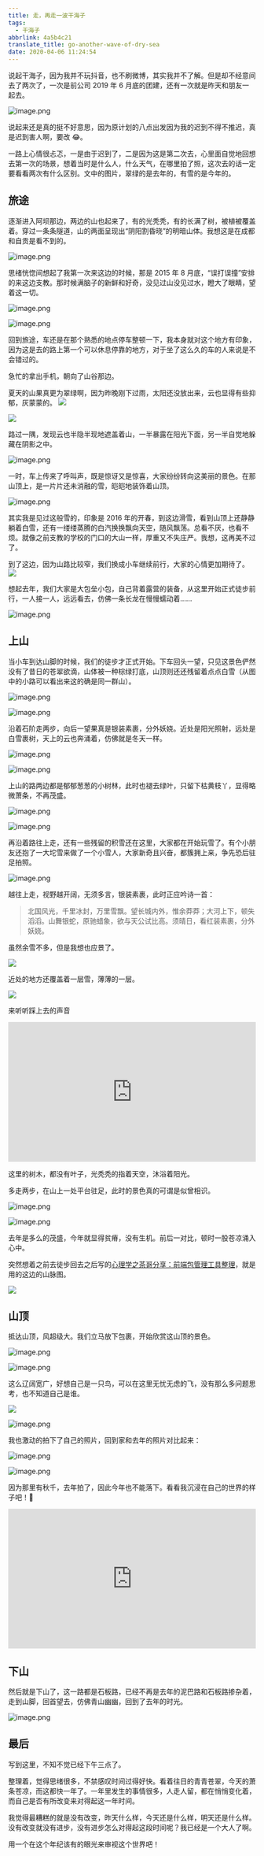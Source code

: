 ```yaml
---
title: 走，再走一波干海子
tags:
  - 干海子
abbrlink: 4a5b4c21
translate_title: go-another-wave-of-dry-sea
date: 2020-04-06 11:24:54
---
```


说起干海子，因为我并不玩抖音，也不刷微博，其实我并不了解。但是却不经意间去了两次了，一次是前公司 2019 年 6 月底的团建，还有一次就是昨天和朋友一起去。

![image.png](https://i.loli.net/2020/04/06/VkvcI1nTaeRMB28.png)

<!-- more -->

说起来还是真的挺不好意思，因为原计划的八点出发因为我的迟到不得不推迟，真是迟到害人啊，要改 😂。

一路上心情很忐忑，一是由于迟到了，二是因为这是第二次去，心里面自觉地回想去第一次的场景，想着当时是什么人，什么天气，在哪里拍了照，这次去的话一定要看看两次有什么区别。文中的图片，翠绿的是去年的，有雪的是今年的。

## 旅途

逐渐进入阿坝那边，两边的山也起来了，有的光秃秃，有的长满了树，被植被覆盖着。穿过一条条隧道，山的两面呈现出“阴阳割昏晓”的明暗山体。我想这是在成都和自贡是看不到的。

![image.png](https://i.loli.net/2020/04/06/GopHWdvsmwZY9EK.png)

思绪恍惚间想起了我第一次来这边的时候，那是 2015 年 8 月底，“误打误撞”安排的来这边支教。那时候满脑子的新鲜和好奇，没见过山没见过水，瞪大了眼睛，望着这一切。

![image.png](https://i.loli.net/2020/04/06/mCv8IQJ4nOTklR7.png)

![image.png](https://i.loli.net/2020/04/06/o38eIPV1djM7GfF.png)

回到旅途，车还是在那个熟悉的地点停车整顿一下，我本身就对这个地方有印象，因为这是去的路上第一个可以休息停靠的地方，对于坐了这么久的车的人来说是不会错过的。

急忙的拿出手机，朝向了山谷那边。

夏天的山果真更为翠绿啊，因为昨晚刚下过雨，太阳还没放出来，云也显得有些抑郁，灰蒙蒙的。
![](https://cdn.jsdelivr.net/gh/kitety/blog_img@master/img/20200923171741.png)

![](https://cdn.jsdelivr.net/gh/kitety/blog_img@master/img/20200923171752.png)

路过一隅，发现云也半隐半现地遮盖着山，一半暴露在阳光下面，另一半自觉地躲藏在阴影之中。

![image.png](https://i.loli.net/2020/04/06/NLaqTmrJoIfUZhp.png)

一时，车上传来了呼叫声，既是惊讶又是惊喜，大家纷纷转向这美丽的景色。在那山顶上，是一片片还未消融的雪，皑皑地装饰着山顶。

![image.png](https://i.loli.net/2020/04/06/gD4LRp9lAyJKzeh.png)

其实我是见过这般雪的，印象是 2016 年的开春，到这边滑雪，看到山顶上还静静躺着白雪，还有一缕缕蒸腾的白汽换换飘向天空，随风飘荡。总看不厌，也看不烦。就像之前支教的学校的门口的大山一样，厚重又不失庄严。我想，这再美不过了。

到了这边，因为山路比较窄，我们换成小车继续前行，大家的心情更加期待了。
![](https://cdn.jsdelivr.net/gh/kitety/blog_img@master/img/20200923171817.png)

想起去年，我们大家是大包垒小包，自己背着露营的装备，从这里开始正式徒步前行，一人接一人，远远看去，仿佛一条长龙在慢慢蠕动着......

![image.png](https://i.loli.net/2020/04/06/wEmRI2dv6sCZ8HU.png)

## 上山

当小车到达山脚的时候，我们的徒步才正式开始。下车回头一望，只见这景色俨然没有了昔日的苍翠欲滴，山体被一种棕绿打底，山顶则还还残留着点点白雪（从图中的小路可以看出来这的确是同一群山）。

![image.png](https://i.loli.net/2020/04/06/Q8vCw1XHtgZbm2u.png)

![image.png](https://i.loli.net/2020/04/06/QthHp7IMkrCLSA4.png)

沿着石阶走两步，向后一望果真是银装素裹，分外妖娆。近处是阳光照射，远处是白雪裹树，天上的云也奔涌着，仿佛就是冬天一样。

![image.png](https://i.loli.net/2020/04/06/aZctfBD4EoXGV7y.png)

![image.png](https://i.loli.net/2020/04/06/eEiFqUnPvGlIjpR.png)

上山的路两边都是郁郁葱葱的小树林，此时也褪去绿叶，只留下枯黄枝丫，显得略微萧条，不再茂盛。

![image.png](https://i.loli.net/2020/04/06/M2JR7wziDBCgKEc.png)

![image.png](https://i.loli.net/2020/04/06/fGqLtiAndOzZI2Q.png)

再沿着路往上走，还有一些残留的积雪还在这里，大家都在开始玩雪了。有个小朋友还抱了一大坨雪来做了一个小雪人，大家新奇且兴奋，都簇拥上来，争先恐后驻足拍照。

![image.png](https://i.loli.net/2020/04/06/YTqjBihLFRM4pcy.png)

越往上走，视野越开阔，无须多言，银装素裹，此时正应吟诗一首：

> 北国风光，千里冰封，万里雪飘。望长城内外，惟余莽莽；大河上下，顿失滔滔。山舞银蛇，原驰蜡象，欲与天公试比高。须晴日，看红装素裹，分外妖娆。

虽然余雪不多，但是我想也应景了。

![](https://cdn.jsdelivr.net/gh/kitety/blog_img@master/img/20200923171902.png)

近处的地方还覆盖着一层雪，薄薄的一层。

![](https://cdn.jsdelivr.net/gh/kitety/blog_img@master/img/20200923171913.png)

来听听踩上去的声音

<div style="width:100%;height:0px;position:relative;padding-bottom:56.327%;margin-bottom:12px;"><iframe src="https://streamja.com/embed/3n0Rq" frameborder="0" width="100%" height="100%" allowfullscreen style="width:100%;height:100%;position:absolute;"></iframe></div>

这里的树木，都没有叶子，光秃秃的指着天空，沐浴着阳光。

多走两步，在山上一处平台驻足，此时的景色真的可谓是似曾相识。

![image.png](https://i.loli.net/2020/04/06/kcCgPIQTphOyNGo.png)

![image.png](https://i.loli.net/2020/04/06/SabZIuX8Akt91jl.png)

去年是多么的茂盛，今年就显得贫瘠，没有生机。前后一对比，顿时一股苍凉涌入心中。

突然想着之前去徒步回去之后写的[心理学之茶哥分享：前端包管理工具整理](https://juejin.im/post/5d18d2fd6fb9a07eee5ee343)，就是用的这边的山脉图。

![](https://ftp.bmp.ovh/imgs/2020/04/57aadf62b1874abd.jpg)

## 山顶

抵达山顶，风超级大。我们立马放下包裹，开始欣赏这山顶的景色。

![image.png](https://i.loli.net/2020/04/06/1U7zKxF2CMIJcDB.png)

![image.png](https://i.loli.net/2020/04/06/wEfKbAmDhtVMsyl.png)

这么辽阔宽广，好想自己是一只鸟，可以在这里无忧无虑的飞，没有那么多问题思考，也不知道自己是谁。

![](https://cdn.jsdelivr.net/gh/kitety/blog_img@master/img/20200923172002.png)

![image.png](https://i.loli.net/2020/04/06/M4qOjzUL1gB6JGC.png)

我也激动的拍下了自己的照片，回到家和去年的照片对比起来：

![image.png](https://i.loli.net/2020/04/06/pg58lSHaVFbewnj.png)

![image.png](https://i.loli.net/2020/04/06/WVnCfH6c72gop3T.png)

因为那里有秋千，去年拍了，因此今年也不能落下。看看我沉浸在自己的世界的样子吧！🤣

<div style="width:100%;height:0px;position:relative;padding-bottom:56.327%;margin-bottom:12px;"><iframe src="https://streamja.com/embed/B4BWn" frameborder="0" width="100%" height="100%" allowfullscreen style="width:100%;height:100%;position:absolute;"></iframe></div>

## 下山

然后就是下山了，这一路都是石板路，已经不再是去年的泥巴路和石板路掺杂着，走到山脚，回首望去，仿佛青山幽幽，回到了去年的时光。

![image.png](https://i.loli.net/2020/04/06/gVtvXjnEpTH5hfG.png)

## 最后

写到这里，不知不觉已经下午三点了。

整理着，觉得思绪很多，不禁感叹时间过得好快。看着往日的青青苍翠，今天的萧条苍凉，而这都快一年了。一年里发生的事情很多，人走人留，都在悄悄变化着，而自己是否有所改变来对得起这一年时间。

我觉得最糟糕的就是没有改变，昨天什么样，今天还是什么样，明天还是什么样。没有改变就没有进步，没有进步怎么对得起这段时间呢？我已经是一个大人了啊。

用一个在这个年纪该有的眼光来审视这个世界吧！
